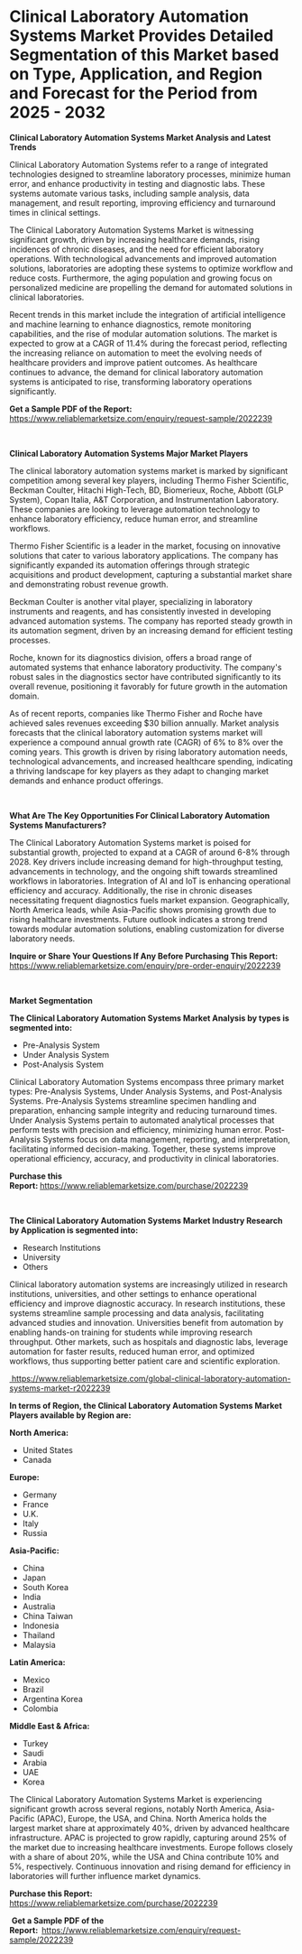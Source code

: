 <p><h1>Clinical Laboratory Automation Systems Market Provides Detailed Segmentation of this Market based on Type, Application, and Region and Forecast for the Period from 2025 - 2032</h1></p><p><strong>Clinical Laboratory Automation Systems Market Analysis and Latest Trends</strong></p>
<p><p>Clinical Laboratory Automation Systems refer to a range of integrated technologies designed to streamline laboratory processes, minimize human error, and enhance productivity in testing and diagnostic labs. These systems automate various tasks, including sample analysis, data management, and result reporting, improving efficiency and turnaround times in clinical settings.</p><p>The Clinical Laboratory Automation Systems Market is witnessing significant growth, driven by increasing healthcare demands, rising incidences of chronic diseases, and the need for efficient laboratory operations. With technological advancements and improved automation solutions, laboratories are adopting these systems to optimize workflow and reduce costs. Furthermore, the aging population and growing focus on personalized medicine are propelling the demand for automated solutions in clinical laboratories.</p><p>Recent trends in this market include the integration of artificial intelligence and machine learning to enhance diagnostics, remote monitoring capabilities, and the rise of modular automation solutions. The market is expected to grow at a CAGR of 11.4% during the forecast period, reflecting the increasing reliance on automation to meet the evolving needs of healthcare providers and improve patient outcomes. As healthcare continues to advance, the demand for clinical laboratory automation systems is anticipated to rise, transforming laboratory operations significantly.</p></p>
<p><strong>Get a Sample PDF of the Report:&nbsp;</strong> <a href="https://www.reliablemarketsize.com/enquiry/request-sample/2022239?utm_campaign=2733&utm_medium=2&utm_source=Github&utm_content=ia&utm_term=13042025&utm_id=clinical-laboratory-automation-systems">https://www.reliablemarketsize.com/enquiry/request-sample/2022239</a></p>
<p>&nbsp;</p>
<p><strong>Clinical Laboratory Automation Systems Major Market Players</strong></p>
<p><p>The clinical laboratory automation systems market is marked by significant competition among several key players, including Thermo Fisher Scientific, Beckman Coulter, Hitachi High-Tech, BD, Biomerieux, Roche, Abbott (GLP System), Copan Italia, A&T Corporation, and Instrumentation Laboratory. These companies are looking to leverage automation technology to enhance laboratory efficiency, reduce human error, and streamline workflows.</p><p>Thermo Fisher Scientific is a leader in the market, focusing on innovative solutions that cater to various laboratory applications. The company has significantly expanded its automation offerings through strategic acquisitions and product development, capturing a substantial market share and demonstrating robust revenue growth.</p><p>Beckman Coulter is another vital player, specializing in laboratory instruments and reagents, and has consistently invested in developing advanced automation systems. The company has reported steady growth in its automation segment, driven by an increasing demand for efficient testing processes.</p><p>Roche, known for its diagnostics division, offers a broad range of automated systems that enhance laboratory productivity. The company's robust sales in the diagnostics sector have contributed significantly to its overall revenue, positioning it favorably for future growth in the automation domain.</p><p>As of recent reports, companies like Thermo Fisher and Roche have achieved sales revenues exceeding $30 billion annually. Market analysis forecasts that the clinical laboratory automation systems market will experience a compound annual growth rate (CAGR) of 6% to 8% over the coming years. This growth is driven by rising laboratory automation needs, technological advancements, and increased healthcare spending, indicating a thriving landscape for key players as they adapt to changing market demands and enhance product offerings.</p></p>
<p>&nbsp;</p>
<p><strong>What Are The Key Opportunities For Clinical Laboratory Automation Systems Manufacturers?</strong></p>
<p><p>The Clinical Laboratory Automation Systems market is poised for substantial growth, projected to expand at a CAGR of around 6-8% through 2028. Key drivers include increasing demand for high-throughput testing, advancements in technology, and the ongoing shift towards streamlined workflows in laboratories. Integration of AI and IoT is enhancing operational efficiency and accuracy. Additionally, the rise in chronic diseases necessitating frequent diagnostics fuels market expansion. Geographically, North America leads, while Asia-Pacific shows promising growth due to rising healthcare investments. Future outlook indicates a strong trend towards modular automation solutions, enabling customization for diverse laboratory needs.</p></p>
<p><strong>Inquire or Share Your Questions If Any Before Purchasing This Report:</strong> <a href="https://www.reliablemarketsize.com/enquiry/pre-order-enquiry/2022239?utm_campaign=2733&utm_medium=2&utm_source=Github&utm_content=ia&utm_term=13042025&utm_id=clinical-laboratory-automation-systems">https://www.reliablemarketsize.com/enquiry/pre-order-enquiry/2022239</a></p>
<p>&nbsp;</p>
<p><strong>Market Segmentation</strong></p>
<p><strong>The Clinical Laboratory Automation Systems Market Analysis by types is segmented into:</strong></p>
<p><ul><li>Pre-Analysis System</li><li>Under Analysis System</li><li>Post-Analysis System</li></ul></p>
<p><p>Clinical Laboratory Automation Systems encompass three primary market types: Pre-Analysis Systems, Under Analysis Systems, and Post-Analysis Systems. Pre-Analysis Systems streamline specimen handling and preparation, enhancing sample integrity and reducing turnaround times. Under Analysis Systems pertain to automated analytical processes that perform tests with precision and efficiency, minimizing human error. Post-Analysis Systems focus on data management, reporting, and interpretation, facilitating informed decision-making. Together, these systems improve operational efficiency, accuracy, and productivity in clinical laboratories.</p></p>
<p><strong>Purchase this Report:&nbsp;</strong><a href="https://www.reliablemarketsize.com/purchase/2022239?utm_campaign=2733&utm_medium=2&utm_source=Github&utm_content=ia&utm_term=13042025&utm_id=clinical-laboratory-automation-systems">https://www.reliablemarketsize.com/purchase/2022239</a></p>
<p>&nbsp;</p>
<p><strong>The Clinical Laboratory Automation Systems Market Industry Research by Application is segmented into:</strong></p>
<p><ul><li>Research Institutions</li><li>University</li><li>Others</li></ul></p>
<p><p>Clinical laboratory automation systems are increasingly utilized in research institutions, universities, and other settings to enhance operational efficiency and improve diagnostic accuracy. In research institutions, these systems streamline sample processing and data analysis, facilitating advanced studies and innovation. Universities benefit from automation by enabling hands-on training for students while improving research throughput. Other markets, such as hospitals and diagnostic labs, leverage automation for faster results, reduced human error, and optimized workflows, thus supporting better patient care and scientific exploration.</p></p>
<p><a href="https://www.reliablemarketsize.com/global-clinical-laboratory-automation-systems-market-r2022239?utm_campaign=2733&utm_medium=2&utm_source=Github&utm_content=ia&utm_term=13042025&utm_id=clinical-laboratory-automation-systems">&nbsp;https://www.reliablemarketsize.com/global-clinical-laboratory-automation-systems-market-r2022239</a></p>
<p><strong>In terms of Region, the Clinical Laboratory Automation Systems Market Players available by Region are:</strong></p>
<p>
    <p> <strong> North America: </strong>
        <ul>
            <li>United States</li>
            <li>Canada</li>
        </ul>
        </p> 
    <p> <strong> Europe: </strong>
        <ul>
            <li>Germany</li>
            <li>France</li>
            <li>U.K.</li>
            <li>Italy</li>
            <li>Russia</li>
        </ul>
        </p> 
    <p> <strong> Asia-Pacific: </strong>
        <ul>
            <li>China</li>
            <li>Japan</li>
            <li>South Korea</li>
            <li>India</li>
            <li>Australia</li>
            <li>China Taiwan</li>
            <li>Indonesia</li>
            <li>Thailand</li>
            <li>Malaysia</li>
        </ul>
        </p> 
    <p> <strong> Latin America: </strong>
        <ul>
            <li>Mexico</li>
            <li>Brazil</li>
            <li>Argentina Korea</li>
            <li>Colombia</li>
        </ul>
        </p> 
    <p> <strong> Middle East & Africa: </strong>
        <ul>
            <li>Turkey</li>
            <li>Saudi</li>
            <li>Arabia</li>
            <li>UAE</li>
            <li>Korea</li>
        </ul>
    </p>
    </p>
<p><p>The Clinical Laboratory Automation Systems Market is experiencing significant growth across several regions, notably North America, Asia-Pacific (APAC), Europe, the USA, and China. North America holds the largest market share at approximately 40%, driven by advanced healthcare infrastructure. APAC is projected to grow rapidly, capturing around 25% of the market due to increasing healthcare investments. Europe follows closely with a share of about 20%, while the USA and China contribute 10% and 5%, respectively. Continuous innovation and rising demand for efficiency in laboratories will further influence market dynamics.</p></p>
<p><strong>Purchase this Report: </strong><a href="https://www.reliablemarketsize.com/purchase/2022239?utm_campaign=2733&utm_medium=2&utm_source=Github&utm_content=ia&utm_term=13042025&utm_id=clinical-laboratory-automation-systems">https://www.reliablemarketsize.com/purchase/2022239</a></p>
<p>&nbsp;<strong>Get a Sample PDF of the Report:&nbsp;&nbsp;</strong><a href="https://www.reliablemarketsize.com/enquiry/request-sample/2022239?utm_campaign=2733&utm_medium=2&utm_source=Github&utm_content=ia&utm_term=13042025&utm_id=clinical-laboratory-automation-systems">https://www.reliablemarketsize.com/enquiry/request-sample/2022239</a></p>
<p><strong></strong></p>
<p><p></p><p></p><p></p></p>